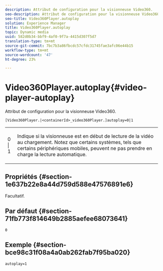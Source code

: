 ```yaml
---
description: Attribut de configuration pour la visionneuse Video360.
seo-description: Attribut de configuration pour la visionneuse Video360.
seo-title: Video360Player.autoplay
solution: Experience Manager
title: Video360Player.autoplay
topic: Dynamic media
uuid: 582d0b34-bbf9-4af0-9f7a-4415d307f5d7
translation-type: tm+mt
source-git-commit: 7bc7b3a86fbcdc57cfdc31745fae3afc06e44b15
workflow-type: tm+mt
source-wordcount: '47'
ht-degree: 23%

---
```



# Video360Player.autoplay{#video-player-autoplay}

Attribut de configuration pour la visionneuse Video360.

`[Video360Player.|<containerId>_video360Player.]autoplay=0|1`

<table id="table_441553CD34C94A58A9D7CBF772DEDDB6"> 
 <tbody> 
  <tr> 
   <td colname="col1"> <p> <span class="codeph"> 0 | 1 </span> </p> </td> 
   <td colname="col2"> <p> Indique si la visionneuse est en début de lecture de la vidéo au chargement. Notez que certains systèmes, tels que certains périphériques mobiles, peuvent ne pas prendre en charge la lecture automatique. </p> </td> 
  </tr> 
 </tbody> 
</table>

## Propriétés {#section-1e637b22e8a44d759d588e47576891e6}

Facultatif.

## Par défaut {#section-71fb773f814649b2885aefee68073641}

`0`

## Exemple {#section-bce98c31f08a4a0ab262fab7f95ba020}

```
autoplay=1
```

